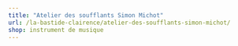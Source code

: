 ```yaml
---
title: "Atelier des soufflants Simon Michot"
url: /la-bastide-clairence/atelier-des-soufflants-simon-michot/
shop: instrument de musique
---
```

